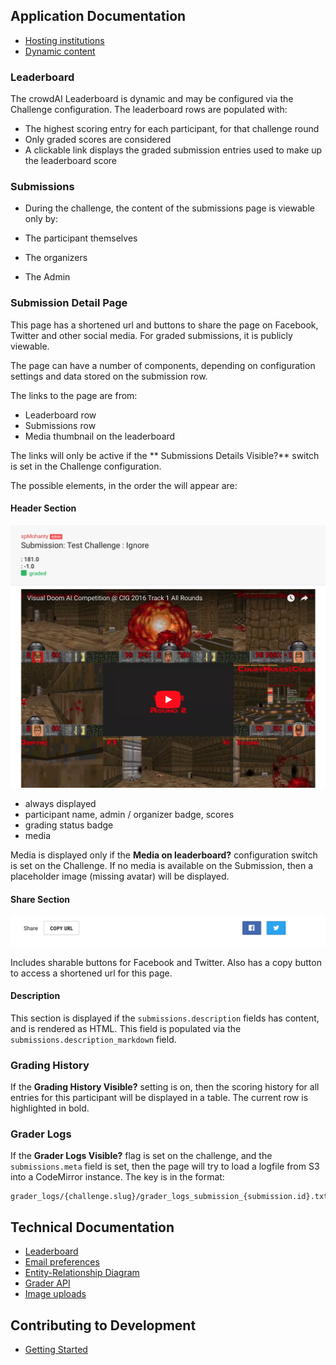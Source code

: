 ## Application Documentation

- [Hosting institutions](hosting_institutions.md)
- [Dynamic content](dynamic_content.md)

### Leaderboard

The crowdAI Leaderboard is dynamic and may be configured via the Challenge configuration. The leaderboard rows are populated with:

- The highest scoring entry for each participant, for that challenge round
- Only graded scores are considered
- A clickable link displays the graded submission entries used to make up the leaderboard score

### Submissions

- During the challenge, the content of the submissions page is viewable only by:

- The participant themselves
- The organizers
- The Admin

### Submission Detail Page

This page has a shortened url and buttons to share the page on Facebook, Twitter and other social media. For graded submissions, it is publicly viewable.

The page can have a number of components, depending on configuration settings and data stored on the submission row.

The links to the page are from:

- Leaderboard row
- Submissions row
- Media thumbnail on the leaderboard

The links will only be active if the **
Submissions Details Visible?** switch is set in the Challenge configuration.

The possible elements, in the order the will appear are:

#### Header Section

![header](images/submissions/show/_header.png)

- always displayed
- participant name, admin / organizer badge, scores
- grading status badge
- media

Media is displayed only if the **Media on leaderboard?** configuration switch is set on the Challenge. If no media is available on the Submission, then a placeholder image (missing avatar) will be displayed.


#### Share Section

![header](images/submissions/show/_share.png)

Includes sharable buttons for Facebook and Twitter. Also has a copy button to access a shortened url for this page.

#### Description

This section is displayed if the ```submissions.description``` fields has content, and is rendered as HTML. This field is populated via the ```submissions.description_markdown``` field.

### Grading History

If the **Grading History Visible?** setting is on, then the scoring history for all entries for this participant will be displayed in a table. The current row is highlighted in bold.

### Grader Logs

If the **Grader Logs Visible?** flag is set on the challenge, and the ```submissions.meta``` field is set, then the page will try to load a logfile from S3 into a CodeMirror instance. The key is in the format:

```
grader_logs/{challenge.slug}/grader_logs_submission_{submission.id}.txt
```








## Technical Documentation

- [Leaderboard](leaderboard.md)
- [Email preferences](email_preferences.md)
- [Entity-Relationship Diagram](erd.pdf)
- [Grader API](grader_api.md)
- [Image uploads](image_uploads.md)

## Contributing to Development

- [Getting Started](technical/getting_started.md)
